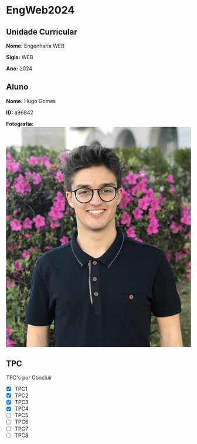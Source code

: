 # EngWeb2024

## Unidade Curricular
**Nome:** Engenharia WEB

**Sigla:** WEB

**Ano:** 2024

## Aluno
**Nome:** Hugo Gomes

**ID:** a96842

**Fotografia:** 
![OI](./SouLindo.jpg)


## TPC
TPC's por Concluir
- [X] TPC1
- [X] TPC2
- [X] TPC3
- [X] TPC4
- [ ] TPC5
- [ ] TPC6
- [ ] TPC7
- [ ] TPC8 